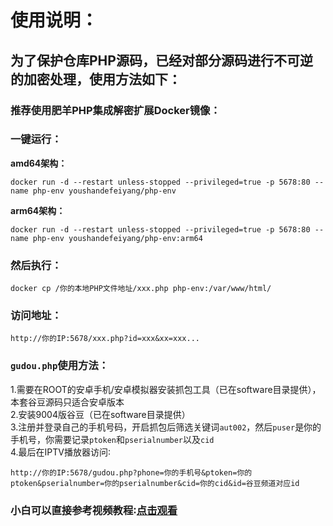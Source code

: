 # **使用说明：**
## **为了保护仓库PHP源码，已经对部分源码进行不可逆的加密处理，使用方法如下：**
### **推荐使用肥羊PHP集成解密扩展Docker镜像：**  
### **一键运行：**  
**amd64架构：**  
```
docker run -d --restart unless-stopped --privileged=true -p 5678:80 --name php-env youshandefeiyang/php-env
```  
**arm64架构：**  
```
docker run -d --restart unless-stopped --privileged=true -p 5678:80 --name php-env youshandefeiyang/php-env:arm64
```  
### **然后执行：**   
```
docker cp /你的本地PHP文件地址/xxx.php php-env:/var/www/html/
```   
### **访问地址：**
```
http://你的IP:5678/xxx.php?id=xxx&xx=xxx...
```
### `gudou.php`使用方法：  
1.需要在ROOT的安卓手机/安卓模拟器安装抓包工具（已在software目录提供），本套谷豆源码只适合安卓版本  
2.安装9004版谷豆（已在software目录提供）  
3.注册并登录自己的手机号码，开启抓包后筛选关键词`aut002`，然后`puser`是你的手机号，你需要记录`ptoken`和`pserialnumber`以及`cid`  
4.最后在IPTV播放器访问∶  
```
http://你的IP:5678/gudou.php?phone=你的手机号&ptoken=你的ptoken&pserialnumber=你的pserialnumber&cid=你的cid&id=谷豆频道对应id
```
### 小白可以直接参考视频教程∶[点击观看](https://v1.mk/php)
